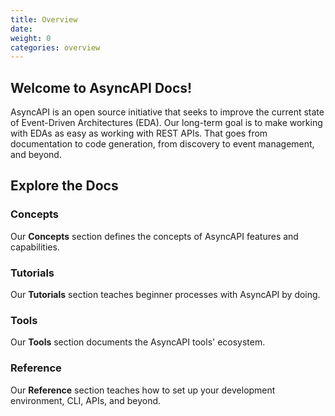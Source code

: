 ```yaml
---
title: Overview
date: 
weight: 0
categories: overview
---
```


## Welcome to AsyncAPI Docs! 

AsyncAPI is an open source initiative that seeks to improve the current state of Event-Driven Architectures (EDA). Our long-term goal is to make working with EDAs as easy as working with REST APIs. That goes from documentation to code generation, from discovery to event management, and beyond.

<!-- [EDA Diagram]() -->

## Explore the Docs

### Concepts 
Our **Concepts** section defines the concepts of AsyncAPI features and capabilities.

### Tutorials
Our **Tutorials** section teaches beginner processes with AsyncAPI by doing. 

### Tools
Our **Tools** section documents the AsyncAPI tools' ecosystem.

### Reference
Our **Reference** section teaches how to set up your development environment, CLI, APIs, and beyond.





